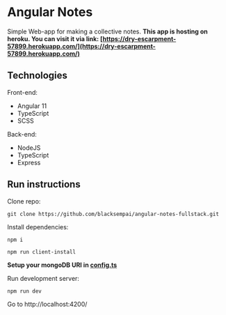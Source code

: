 # Angular Notes
Simple Web-app for making a collective notes. 
**This app is hosting on heroku. You can visit it via link: [https://dry-escarpment-57899.herokuapp.com/](https://dry-escarpment-57899.herokuapp.com/)**

## Technologies
Front-end:
* Angular 11
* TypeScript
* SCSS

Back-end:
* NodeJS
* TypeScript
* Express

## Run instructions
Clone repo:
```
git clone https://github.com/blacksempai/angular-notes-fullstack.git
```

Install dependencies:
```
npm i
```
```
npm run client-install
```
**Setup your mongoDB URI in [config.ts](/src/config/config.ts)**

Run development server:
```
npm run dev
```

Go to http://localhost:4200/
